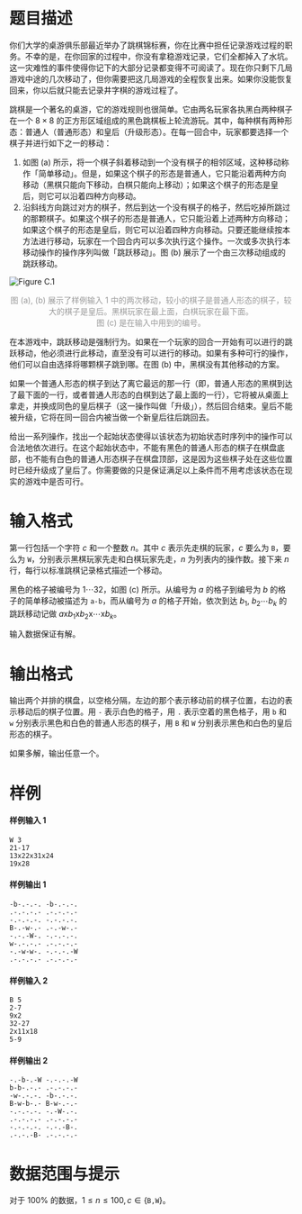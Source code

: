 
# 题目描述

你们大学的桌游俱乐部最近举办了跳棋锦标赛，你在比赛中担任记录游戏过程的职务。不幸的是，在你回家的过程中，你没有拿稳游戏记录，它们全都掉入了水坑。这一灾难性的事件使得你记下的大部分记录都变得不可阅读了。现在你只剩下几局游戏中途的几次移动了，但你需要把这几局游戏的全程恢复出来。如果你没能恢复回来，你以后就只能去记录井字棋的游戏过程了。

跳棋是一个著名的桌游，它的游戏规则也很简单。它由两名玩家各执黑白两种棋子在一个 $8\times 8$ 的正方形区域组成的黑色跳棋板上轮流游玩。其中，每种棋有两种形态：普通人（普通形态）和皇后（升级形态）。在每一回合中，玩家都要选择一个棋子并进行如下之一的移动：
1. 如图 (a) 所示，将一个棋子斜着移动到一个没有棋子的相邻区域，这种移动称作「简单移动」。但是，如果这个棋子的形态是普通人，它只能沿着两种方向移动（黑棋只能向下移动，白棋只能向上移动）；如果这个棋子的形态是皇后，则它可以沿着四种方向移动。
2. 沿斜线方向跳过对方的棋子，然后到达一个没有棋子的格子，然后吃掉所跳过的那颗棋子。如果这个棋子的形态是普通人，它只能沿着上述两种方向移动；如果这个棋子的形态是皇后，则它可以沿着四种方向移动。只要还能继续按本方法进行移动，玩家在一个回合内可以多次执行这个操作。一次或多次执行本移动操作的操作序列叫做「跳跃移动」。图 (b) 展示了一个由三次移动组成的跳跃移动。

![Figure C.1](source/loj/6579/img/aHR0cHM6Ly9sb2otaW1nLnVweXVuLm1lbmNpLm1lbXNldDAuY24vMjAxOS8wNC8yMS81Y2JjMmVkZjk3NTI2LnBuZw==.png)

<div style='text-align: center; color: #999'>
    图 (a), (b) 展示了样例输入 1 中的两次移动，较小的棋子是普通人形态的棋子，较大的棋子是皇后。黑棋玩家在最上面，白棋玩家在最下面。
    <br>图 (c) 是在输入中用到的编号。
</div>

在本游戏中，跳跃移动是强制行为。如果在一个玩家的回合一开始有可以进行的跳跃移动，他必须进行此移动，直至没有可以进行的移动。如果有多种可行的操作，他们可以自由选择将哪颗棋子跳到哪。在图 (b) 中，黑棋没有其他移动的方案。

如果一个普通人形态的棋子到达了离它最远的那一行（即，普通人形态的黑棋到达了最下面的一行，或者普通人形态的白棋到达了最上面的一行），它将被从桌面上拿走，并换成同色的皇后棋子（这一操作叫做「升级」），然后回合结束。皇后不能被升级，它将在同一回合内被当做一个新皇后往后跳回去。

给出一系列操作，找出一个起始状态使得以该状态为初始状态时序列中的操作可以合法地依次进行。在这个起始状态中，不能有黑色的普通人形态的棋子在棋盘底部，也不能有白色的普通人形态棋子在棋盘顶部，这是因为这些棋子处在这些位置时已经升级成了皇后了。你需要做的只是保证满足以上条件而不用考虑该状态在现实的游戏中是否可行。 

# 输入格式

第一行包括一个字符 $c$ 和一个整数 $n$。其中 $c$ 表示先走棋的玩家，$c$ 要么为 `B`，要么为 `W`，分别表示黑棋玩家先走和白棋玩家先走，$n$ 为列表内的操作数。接下来 $n$ 行，每行以标准跳棋记录格式描述一个移动。

黑色的格子被编号为 $1\cdots 32$，如图 (c) 所示。从编号为 $a$ 的格子到编号为 $b$ 的格子的简单移动被描述为 `a-b`，而从编号为 $a$ 的格子开始，依次到达 $b_1,~b_2\cdots b_k$ 的跳跃移动记做 $a\text{x}b_1\text{x}b_2\text{x}\cdots\text{x}b_k$。

输入数据保证有解。

# 输出格式

输出两个并排的棋盘，以空格分隔，左边的那个表示移动前的棋子位置，右边的表示移动后的棋子位置。用 `-` 表示白色的格子，用 `.` 表示空着的黑色格子，用 `b` 和 `w` 分别表示黑色和白色的普通人形态的棋子，用 `B` 和 `W` 分别表示黑色和白色的皇后形态的棋子。

如果多解，输出任意一个。

# 样例

#### 样例输入 1
```plain
W 3
21-17
13x22x31x24
19x28
```
#### 样例输出 1
```plain
-b-.-.-. -b-.-.-.
.-.-.-.- .-.-.-.-
-.-.-.-. -.-.-.-.
B-.-w-.- .-.-w-.-
-.-.-W-. -.-.-.-.
w-.-.-.- .-.-.-.-
-.-w-w-. -.-.-.-W
.-.-.-.- .-.-.-.-
```
#### 样例输入 2
```plain
B 5
2-7
9x2
32-27
2x11x18
5-9
```
#### 样例输出 2
```plain
-.-b-.-W -.-.-.-W
b-b-.-.- .-.-.-.-
-w-.-.-. -b-.-.-.
B-w-b-.- B-w-.-.-
-.-.-.-. -.-W-.-.
.-.-.-.- .-.-.-.-
-.-.-.-. -.-.-B-.
.-.-.-B- .-.-.-.-
```

# 数据范围与提示

对于 $100\%$ 的数据，$1\le n \le 100, c\in\{\texttt{B,W}\}$。

